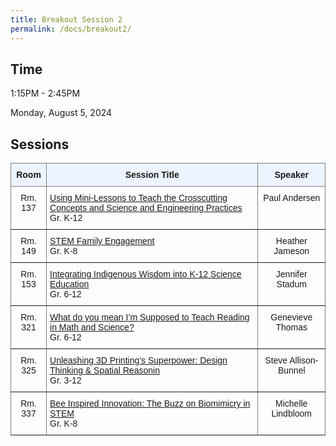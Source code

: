 ```yaml
---
title: Breakout Session 2
permalink: /docs/breakout2/
---
```


## Time

1:15PM - 2:45PM

Monday, August 5, 2024

## Sessions

<style type="text/css">
.tg  {border-collapse:collapse;border-spacing:0;}
.tg td{border-color:black;border-style:solid;border-width:1px;font-family:Arial, sans-serif;font-size:14px;
  overflow:hidden;padding:10px 5px;word-break:normal;}
.tg th{border-color:black;border-style:solid;border-width:1px;font-family:Arial, sans-serif;font-size:14px;
  font-weight:normal;overflow:hidden;padding:10px 5px;word-break:normal;}
.tg .tg-c3ow{border-color:inherit;text-align:center;vertical-align:top}
.tg .tg-5w3z{background-color:#ecf4ff;border-color:inherit;text-align:center;vertical-align:top}
.tg .tg-0pky{border-color:inherit;text-align:left;vertical-align:top}
</style>
<table class="tg">
<thead>
  <tr>
    <th class="tg-5w3z"><span style="font-weight:bold">Room</span></th>
    <th class="tg-5w3z"><span style="font-weight:bold">Session Title</span></th>
    <th class="tg-5w3z"><span style="font-weight:bold">Speaker</span></th>
  </tr>
</thead>
<tbody>
  <tr>
    <td class="tg-c3ow">Rm. 137</td>
    <td class="tg-0pky"><a href="https://stem-summer-institute.github.io/2024/docs/b2p1/">Using Mini-Lessons to Teach the Crosscutting Concepts and Science and Engineering Practices</a><br>Gr. K-12</td>
    <td class="tg-c3ow">Paul Andersen</td>
  </tr>
    <tr>
    <td class="tg-c3ow">Rm. 149</td>
    <td class="tg-0pky"><a href="https://stem-summer-institute.github.io/2024/docs/b2p4/">STEM Family Engagement</a><br>Gr. K-8</td>
    <td class="tg-c3ow">Heather Jameson</td>
  </tr>
    <tr>
    <td class="tg-c3ow">Rm. 153</td>
    <td class="tg-0pky"><a href="https://stem-summer-institute.github.io/2024/docs/b2p5/">Integrating Indigenous Wisdom into K-12 Science Education</a><br>Gr. 6-12</td>
    <td class="tg-c3ow">Jennifer Stadum</td>
  </tr>
  <tr>
    <td class="tg-c3ow">Rm. 321</td>
    <td class="tg-0pky"><a href="https://stem-summer-institute.github.io/2024/docs/b2p2/">What do you mean I’m Supposed to Teach Reading in Math and Science?</a><br>Gr. 6-12</td>
    <td class="tg-c3ow">Genevieve Thomas</td>
  </tr>
      <tr>
    <td class="tg-c3ow">Rm. 325</td>
    <td class="tg-0pky"><a href="https://stem-summer-institute.github.io/2024/docs/b2p6/">Unleashing 3D Printing’s Superpower: Design Thinking & Spatial Reasonin</a><br>Gr. 3-12</td>
    <td class="tg-c3ow">Steve Allison-Bunnel</td>
  </tr>
  <tr>
    <td class="tg-c3ow">Rm. 337</td>
    <td class="tg-0pky"><a href="https://stem-summer-institute.github.io/2024/docs/b2p3/">Bee Inspired Innovation: The Buzz on Biomimicry in STEM</a><br>Gr. K-8</td>
    <td class="tg-c3ow">Michelle Lindbloom</td>
  </tr>
</tbody>
</table>